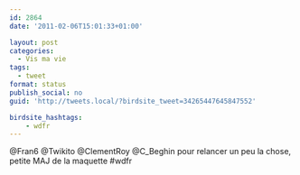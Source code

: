 ```yaml
---
id: 2864
date: '2011-02-06T15:01:33+01:00'

layout: post
categories:
  - Vis ma vie
tags:
  - tweet
format: status
publish_social: no
guid: 'http://tweets.local/?birdsite_tweet=34265447645847552'

birdsite_hashtags:
    - wdfr
---
```


@Fran6 @Twikito @ClementRoy @C\_Beghin pour relancer un peu la chose, petite MAJ de la maquette #wdfr